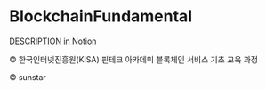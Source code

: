 # BlockchainFundamental <br>
<a href="https://www.notion.so/Blockchain-737c4980f4404a83a7e6bf080c00c4fe">DESCRIPTION in Notion</a>
<p> &copy; 한국인터넷진흥원(KISA) 핀테크 아카데미 블록체인 서비스 기초 교육 과정<br>
<p> &copy; sunstar
